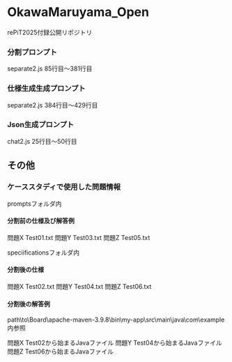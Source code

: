 # OkawaMaruyama_Open
rePiT2025付録公開リポジトリ

### 分割プロンプト
separate2.js 85行目～381行目

### 仕様生成生成プロンプト
separate2.js 384行目～429行目

### Json生成プロンプト
chat2.js 25行目～50行目

## その他

### ケーススタディで使用した問題情報
promptsフォルダ内
#### 分割前の仕様及び解答例
問題X Test01.txt 
問題Y Test03.txt
問題Z Test05.txt

speciificationsフォルダ内
#### 分割後の仕様
問題X Test02.txt 
問題Y Test04.txt
問題Z Test06.txt 

#### 分割後の解答例
path\to\Board\apache-maven-3.9.8\bin\my-app\src\main\java\com\example内参照

問題X Test02から始まるJavaファイル
問題Y Test04から始まるJavaファイル
問題Z Test06から始まるJavaファイル


